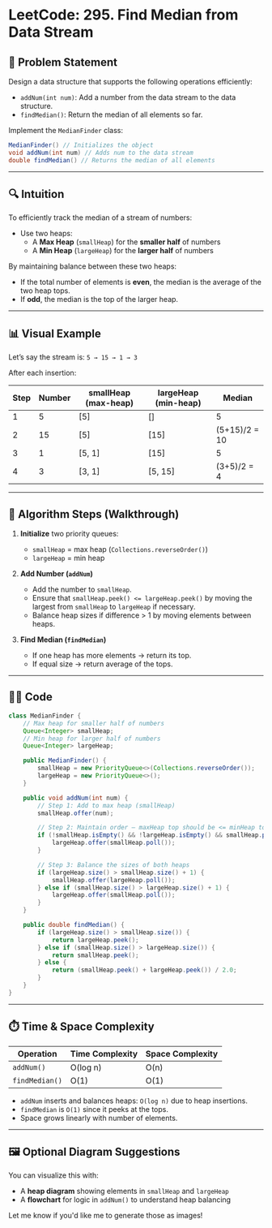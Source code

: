 
# LeetCode: 295. Find Median from Data Stream

## 🧩 Problem Statement

Design a data structure that supports the following operations efficiently:

- `addNum(int num)`: Add a number from the data stream to the data structure.
- `findMedian()`: Return the median of all elements so far.

Implement the `MedianFinder` class:
```java
MedianFinder() // Initializes the object
void addNum(int num) // Adds num to the data stream
double findMedian() // Returns the median of all elements
```

---

## 🔍 Intuition

To efficiently track the median of a stream of numbers:
- Use two heaps:
  - A **Max Heap** (`smallHeap`) for the **smaller half** of numbers
  - A **Min Heap** (`largeHeap`) for the **larger half** of numbers

By maintaining balance between these two heaps:
- If the total number of elements is **even**, the median is the average of the two heap tops.
- If **odd**, the median is the top of the larger heap.

---

## 📊 Visual Example

Let’s say the stream is: `5 → 15 → 1 → 3`

After each insertion:

| Step | Number | smallHeap (max-heap) | largeHeap (min-heap) | Median |
|------|--------|------------------------|------------------------|--------|
| 1    | 5      | [5]                   | []                    | 5      |
| 2    | 15     | [5]                   | [15]                  | (5+15)/2 = 10 |
| 3    | 1      | [5, 1]                | [15]                  | 5      |
| 4    | 3      | [3, 1]                | [5, 15]               | (3+5)/2 = 4 |

---

## 🧠 Algorithm Steps (Walkthrough)

1. **Initialize** two priority queues:
   - `smallHeap` = max heap (`Collections.reverseOrder()`)
   - `largeHeap` = min heap

2. **Add Number (`addNum`)**
   - Add the number to `smallHeap`.
   - Ensure that `smallHeap.peek() <= largeHeap.peek()` by moving the largest from `smallHeap` to `largeHeap` if necessary.
   - Balance heap sizes if difference > 1 by moving elements between heaps.

3. **Find Median (`findMedian`)**
   - If one heap has more elements → return its top.
   - If equal size → return average of the tops.

---

## 🧑‍💻 Code

```java
class MedianFinder {
    // Max heap for smaller half of numbers
    Queue<Integer> smallHeap;
    // Min heap for larger half of numbers
    Queue<Integer> largeHeap;

    public MedianFinder() {
        smallHeap = new PriorityQueue<>(Collections.reverseOrder());
        largeHeap = new PriorityQueue<>();
    }

    public void addNum(int num) {
        // Step 1: Add to max heap (smallHeap)
        smallHeap.offer(num);

        // Step 2: Maintain order — maxHeap top should be <= minHeap top
        if (!smallHeap.isEmpty() && !largeHeap.isEmpty() && smallHeap.peek() > largeHeap.peek()) {
            largeHeap.offer(smallHeap.poll());
        }

        // Step 3: Balance the sizes of both heaps
        if (largeHeap.size() > smallHeap.size() + 1) {
            smallHeap.offer(largeHeap.poll());
        } else if (smallHeap.size() > largeHeap.size() + 1) {
            largeHeap.offer(smallHeap.poll());
        }
    }

    public double findMedian() {
        if (largeHeap.size() > smallHeap.size()) {
            return largeHeap.peek();
        } else if (smallHeap.size() > largeHeap.size()) {
            return smallHeap.peek();
        } else {
            return (smallHeap.peek() + largeHeap.peek()) / 2.0;
        }
    }
}
```

---

## ⏱️ Time & Space Complexity

| Operation      | Time Complexity | Space Complexity |
|----------------|------------------|------------------|
| `addNum()`     | O(log n)         | O(n)             |
| `findMedian()` | O(1)             | O(1)             |

- `addNum` inserts and balances heaps: `O(log n)` due to heap insertions.
- `findMedian` is `O(1)` since it peeks at the tops.
- Space grows linearly with number of elements.

---

## 🖼️ Optional Diagram Suggestions

You can visualize this with:
- A **heap diagram** showing elements in `smallHeap` and `largeHeap`
- A **flowchart** for logic in `addNum()` to understand heap balancing

Let me know if you'd like me to generate those as images!
